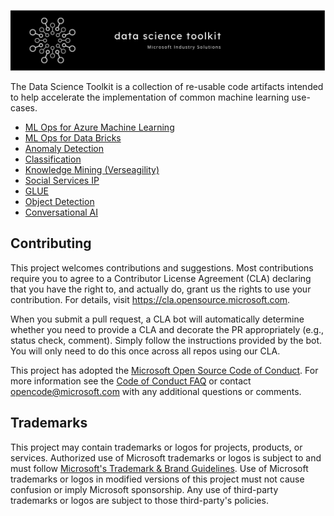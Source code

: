 ![banner](data-science-toolkit-banner.JPG)

The Data Science Toolkit is a collection of re-usable code artifacts intended to help accelerate the implementation of common machine learning use-cases.

- [ML Ops for Azure Machine Learning](https://github.com/microsoft/dstoolkit-mlops-base)
- [ML Ops for Data Bricks](https://github.com/microsoft/dstoolkit-ml-ops-for-databricks)
- [Anomaly Detection](https://github.com/microsoft/dstoolkit-anomaly-detection-ijungle)
- [Classification](https://github.com/microsoft/dstoolkit-classification-solution-accelerator)
- [Knowledge Mining (Verseagility)](https://github.com/microsoft/verseagility)
- [Social Services IP](https://github.com/microsoft/SocialServicesIP)
- [GLUE](https://github.com/microsoft/glue)
- [Object Detection](https://github.com/microsoft/dstoolkit-objectdetection-tensorflow-azureml)
- [Conversational AI](https://github.com/microsoft/cai-advanced-processing-service)

## Contributing

This project welcomes contributions and suggestions.  Most contributions require you to agree to a
Contributor License Agreement (CLA) declaring that you have the right to, and actually do, grant us
the rights to use your contribution. For details, visit https://cla.opensource.microsoft.com.

When you submit a pull request, a CLA bot will automatically determine whether you need to provide
a CLA and decorate the PR appropriately (e.g., status check, comment). Simply follow the instructions
provided by the bot. You will only need to do this once across all repos using our CLA.

This project has adopted the [Microsoft Open Source Code of Conduct](https://opensource.microsoft.com/codeofconduct/).
For more information see the [Code of Conduct FAQ](https://opensource.microsoft.com/codeofconduct/faq/) or
contact [opencode@microsoft.com](mailto:opencode@microsoft.com) with any additional questions or comments.

## Trademarks

This project may contain trademarks or logos for projects, products, or services. Authorized use of Microsoft 
trademarks or logos is subject to and must follow 
[Microsoft's Trademark & Brand Guidelines](https://www.microsoft.com/en-us/legal/intellectualproperty/trademarks/usage/general).
Use of Microsoft trademarks or logos in modified versions of this project must not cause confusion or imply Microsoft sponsorship.
Any use of third-party trademarks or logos are subject to those third-party's policies.
